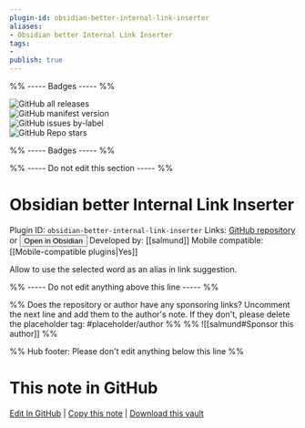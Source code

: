 ```yaml
---
plugin-id: obsidian-better-internal-link-inserter
aliases:
- Obsidian better Internal Link Inserter
tags: 
- 
publish: true
---
```


%% ----- Badges ----- %%

![GitHub all releases](https://img.shields.io/github/downloads/salmund/obsidian-better-link-inserter/total?color=573E7A&logo=github&style=for-the-badge)   
![GitHub manifest version](https://img.shields.io/github/manifest-json/v/salmund/obsidian-better-link-inserter?color=573E7A&logo=github&style=for-the-badge)   
![GitHub issues by-label](https://img.shields.io/github/issues/salmund/obsidian-better-link-inserter/help%20wanted?color=573E7A&logo=github&style=for-the-badge)   
![GitHub Repo stars](https://img.shields.io/github/stars/salmund/obsidian-better-link-inserter?color=573E7A&logo=github&style=for-the-badge)

%% ----- Badges ----- %%

%% ----- Do not edit this section ----- %%

# Obsidian better Internal Link Inserter

Plugin ID: `obsidian-better-internal-link-inserter`
Links: [GitHub repository](https://github.com/salmund/obsidian-better-link-inserter) or [<button id=HH>Open in Obsidian</button>](obsidian://show-plugin?id=obsidian-better-internal-link-inserter)
Developed by: [[salmund]]
Mobile compatible: [[Mobile-compatible plugins|Yes]]

Allow to use the selected word as an alias in link suggestion.

%% ----- Do not edit anything above this line ----- %% 

%% Does the repository or author have any sponsoring links? Uncomment the next line and add them to the author's note. If they don't, please delete the placeholder tag: #placeholder/author %%
%% ![[salmund#Sponsor this author]] %%

%% Hub footer: Please don't edit anything below this line %%

# This note in GitHub

<span class="git-footer">[Edit In GitHub](https://github.dev/obsidian-community/obsidian-hub/blob/main/02%20-%20Community%20Expansions/02.05%20All%20Community%20Expansions/Plugins/obsidian-better-internal-link-inserter.md "git-hub-edit-note") | [Copy this note](https://raw.githubusercontent.com/obsidian-community/obsidian-hub/main/02%20-%20Community%20Expansions/02.05%20All%20Community%20Expansions/Plugins/obsidian-better-internal-link-inserter.md "git-hub-copy-note") | [Download this vault](https://github.com/obsidian-community/obsidian-hub/archive/refs/heads/main.zip "git-hub-download-vault") </span>
